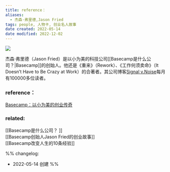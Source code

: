 ```yaml
---
title: reference：
aliases:
  - 杰森·弗里德,Jason Fried
tags: people, 人物卡, 创业名人故事
date created: 2022-05-14
date modified: 2022-12-02
---
```


![](https://xxpic.oss-cn-qingdao.aliyuncs.com/pic/20220514214213.png)

杰森·弗里德（Jason Fried）是以小为美的科技公司[[Basecamp是什么公司？|Basecamp]]的创始人。他还是《重来》（Rework）、《工作何须卖命》（It Doesn’t Have to Be Crazy at Work）的合著者。其公司博客[Signal v.Noise](https://m.signalvnoise.com/author/jason-fried/)每月有100000多位读者。

### reference：

[Basecamp：以小为美的创业传奇](https://baijiahao.baidu.com/s?id=1662292490871453834&amp)

### related:

[[Basecamp是什么公司？ ]]  
[[Basecamp创始人Jason Fried的创业故事]]  
[[Basecamp改变人生的10条经验]]

%%
changelog:
* 2022-05-14 创建
%%
